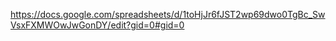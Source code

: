 https://docs.google.com/spreadsheets/d/1toHjJr6fJST2wp69dwo0TgBc_SwVsxFXMWOwJwGonDY/edit?gid=0#gid=0
